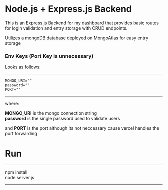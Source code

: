 # Node.js + Express.js Backend

This is an Express.js Backend for my dashboard that provides basic routes for login validation and entry storage with CRUD endpoints.

Utilizes a mongoDB database deployed on MongoAtlas for easy entry storage

### Env Keys (Port Key is unnecessary)

Looks as follows:

---

    MONGO_URI=""
    password=""
    PORT=""

---

where:

**MONGO_URI** is the mongo connection string<br>
**password** is the single password used to validate users

and **PORT** is the port although its not neccessary cause vercel handles the port forwarding

# Run

---

npm install <br>
node server.js

---
